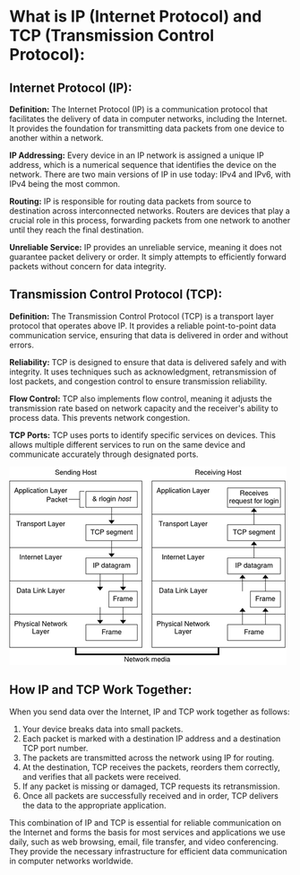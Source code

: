 # What is IP (Internet Protocol) and TCP (Transmission Control Protocol):

## Internet Protocol (IP):

**Definition:** The Internet Protocol (IP) is a communication protocol that facilitates the delivery of data in computer networks, including the Internet. It provides the foundation for transmitting data packets from one device to another within a network.

**IP Addressing:** Every device in an IP network is assigned a unique IP address, which is a numerical sequence that identifies the device on the network. There are two main versions of IP in use today: IPv4 and IPv6, with IPv4 being the most common.

**Routing:** IP is responsible for routing data packets from source to destination across interconnected networks. Routers are devices that play a crucial role in this process, forwarding packets from one network to another until they reach the final destination.

**Unreliable Service:** IP provides an unreliable service, meaning it does not guarantee packet delivery or order. It simply attempts to efficiently forward packets without concern for data integrity.

## Transmission Control Protocol (TCP):

**Definition:** The Transmission Control Protocol (TCP) is a transport layer protocol that operates above IP. It provides a reliable point-to-point data communication service, ensuring that data is delivered in order and without errors.

**Reliability:** TCP is designed to ensure that data is delivered safely and with integrity. It uses techniques such as acknowledgment, retransmission of lost packets, and congestion control to ensure transmission reliability.

**Flow Control:** TCP also implements flow control, meaning it adjusts the transmission rate based on network capacity and the receiver's ability to process data. This prevents network congestion.

**TCP Ports:** TCP uses ports to identify specific services on devices. This allows multiple different services to run on the same device and communicate accurately through designated ports.

<div>
<img src="img/ip.png"/>
</div>

## How IP and TCP Work Together:

When you send data over the Internet, IP and TCP work together as follows:

1. Your device breaks data into small packets.
2. Each packet is marked with a destination IP address and a destination TCP port number.
3. The packets are transmitted across the network using IP for routing.
4. At the destination, TCP receives the packets, reorders them correctly, and verifies that all packets were received.
5. If any packet is missing or damaged, TCP requests its retransmission.
6. Once all packets are successfully received and in order, TCP delivers the data to the appropriate application.

This combination of IP and TCP is essential for reliable communication on the Internet and forms the basis for most services and applications we use daily, such as web browsing, email, file transfer, and video conferencing. They provide the necessary infrastructure for efficient data communication in computer networks worldwide.
